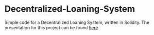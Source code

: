 # Decentralized-Loaning-System

Simple code for a Decentralized Loaning System, written in Solidity. 
The presentation for this project can be found [here](https://docs.google.com/presentation/d/1iL8TIP0TVwlugh9cXGnfdm_9_Xh3J0wJn3xwDFySPgk/edit?usp=sharing).
